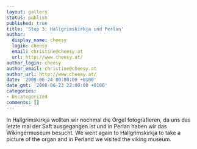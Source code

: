 ```yaml
---
layout: gallery
status: publish
published: true
title: 'Stop 3: Hallgrimskirkja und Perlan'
author:
  display_name: cheesy
  login: cheesy
  email: christine@cheesy.at
  url: http://www.cheesy.at/
author_login: cheesy
author_email: christine@cheesy.at
author_url: http://www.cheesy.at/
date: '2008-06-24 00:00:00 +0100'
date_gmt: '2008-06-23 22:00:00 +0100'
categories:
- Uncategorized
comments: []
---
```

<!--:de-->In Hallgrimskirkja wollten wir nochmal die Orgel fotografieren, da uns das letzte mal der Saft ausgegangen ist und in Perlan haben wir das Wikingermuseum besucht.
<!--:--><!--:en-->We went again to Hallgrimskirkja to take a picture of the organ and in Perland we visited the viking museum.
<!--:-->
